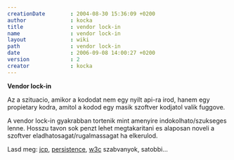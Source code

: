 ```yaml
---
creationDate        : 2004-08-30 15:36:09 +0200 
author              : kocka 
title               : vendor lock-in 
name                : vendor lock-in 
layout              : wiki 
path                : vendor lock-in 
date                : 2006-09-08 14:00:27 +0200 
version             : 2 
creator             : kocka 
---
```

__Vendor lock-in__

Az a szituacio, amikor a kododat nem egy nyilt api-ra irod, hanem egy propietary kodra, amitol a kodod egy masik szoftver kodjatol valik fuggove.

A vendor lock-in gyakrabban tortenik mint amenyire indokolhato/szukseges lenne. Hosszu tavon sok penzt lehet megtakaritani es alaposan noveli a szoftver eladhatosagat/rugalmassagat ha elkerulod.

Lasd meg: [jcp](jcp.html), [persistence](persistence.html), [w3c](w3c.html) szabvanyok, satobbi...
